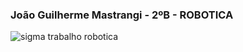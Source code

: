 ### João Guilherme Mastrangi - 2ºB - ROBOTICA

![]()![sigma trabalho robotica](https://github.com/jojogamemode/jojogamemode/assets/170127060/bdc17102-7be8-4cc0-9cbd-5a89a4c4f1aa)



<!--
**jojogamemode/jojogamemode** is a ✨ _special_ ✨ repository because its `README.md` (this file) appears on your GitHub profile.

Here are some ideas to get you started:

- 🔭 I’m currently working on ...
- 🌱 I’m currently learning ...
- 👯 I’m looking to collaborate on ...
- 🤔 I’m looking for help with ...
- 💬 Ask me about ...
- 📫 How to reach me: ...
- 😄 Pronouns: ...
- ⚡ Fun fact: ...
-->
